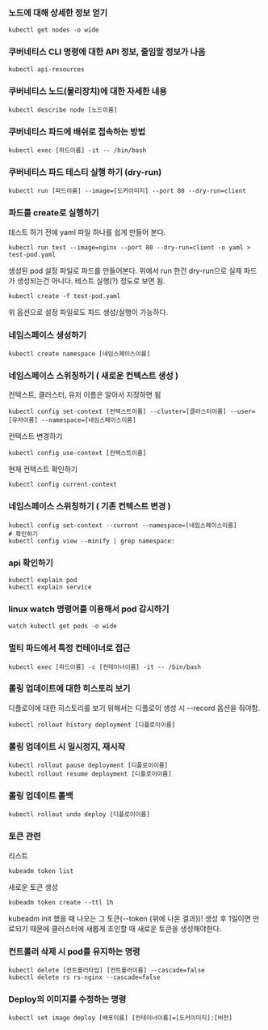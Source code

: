 ### 노드에 대해 상세한 정보 얻기

```
kubectl get nodes -o wide 
```

### 쿠버네티스 CLI 명령에 대한 API 정보, 줄임말 정보가 나옴

```
kubectl api-resources
```

### 쿠버네티스 노드(물리장치)에 대한 자세한 내용

```
kubectl describe node [노드이름]
```

### 쿠버네티스 파드에 배쉬로 접속하는 방법

```
kubectl exec [파드이름] -it -- /bin/bash
```

### 쿠버네티스 파드 테스티 실행 하기 (dry-run)

```
kubectl run [파드이름] --image=[도커이미지] --port 80 --dry-run=client
```

### 파드를 create로 실행하기

테스트 하기 전에 yaml 파일 하나를 쉽게 만들어 본다.

```
kubectl run test --image=nginx --port 80 --dry-run=client -o yaml > test-pod.yaml
```

생성된 pod 설정 파일로 파드를 만들어본다. 위에서 run 한건 dry-run으로 실제 파드가 생성되는건 아니다. 테스트 실행(?) 정도로 보면 됨.

```
kubectl create -f test-pod.yaml 
```

위 옵션으로 설정 파일로도 파드 생성/실행이 가능하다. 

### 네임스페이스 생성하기

```
kubectl create namespace [네임스페이스이름]
```

### 네임스페이스 스위칭하기 ( 새로운 컨텍스트 생성 )

컨텍스트, 클러스터, 유저 이름은 알아서 지정하면 됨
```
kubectl config set-context [컨텍스트이름] --cluster=[클러스터이름] --user=[유저이름] --namespace=[네임스페이스이름]
```

컨텍스트 변경하기
``` 
kubectl config use-context [컨텍스트이름]
```

현재 컨텍스트 확인하기
```
kubectl config current-context 
```

### 네임스페이스 스위칭하기 ( 기존 컨텍스트 변경 )

```
kubectl config set-context --current --namespace=[네임스페이스이름]
# 확인하기
kubectl config view --minify | grep namespace:
```

### api 확인하기

```
kubectl explain pod
kubectl explain service 
```

### linux watch 명령어를 이용해서 pod 감시하기

```
watch kubectl get pods -o wide
```

### 멀티 파드에서 특정 컨테이너로 접근

```
kubectl exec [파드이름] -c [컨테이너이름] -it -- /bin/bash
```

### 롤링 업데이트에 대한 히스토리 보기

디플로이에 대한 히스토리를 보기 위해서는 디플로이 생성 시 --record 옵션을 줘야함. 

```
kubectl rollout history deployment [디플로이이름]
```

### 롤링 업데이트 시 일시정지, 재시작

```
kubectl rollout pause deployment [디플로이이름]
kubectl rollout resume deployment [디플로이이름]
```

### 롤링 업데이트 롤백

```
kubectl rollout undo deploy [디플로이이름]
```

### 토큰 관련
리스트
```
kubeadm token list
```
새로운 토큰 생성

```
kubeadm token create --ttl 1h
```

kubeadm init 했을 때 나오는 그 토큰(--token {위에 나온 결과})! 생성 후 1일이면 만료되기 때문에 클러스터에 새롭게 조인할 때 새로운 토큰을 생성해야한다. 

### 컨트롤러 삭제 시 pod를 유지하는 명령

```
kubectl delete [컨트롤러타입] [컨트롤러이름] --cascade=false
kubectl delete rs rs-nginx --cascade=false
```

### Deploy의 이미지를 수정하는 명령

```
kubectl set image deploy [배포이름] [컨테이너이름]=[도커이미지]:[버전]
```
